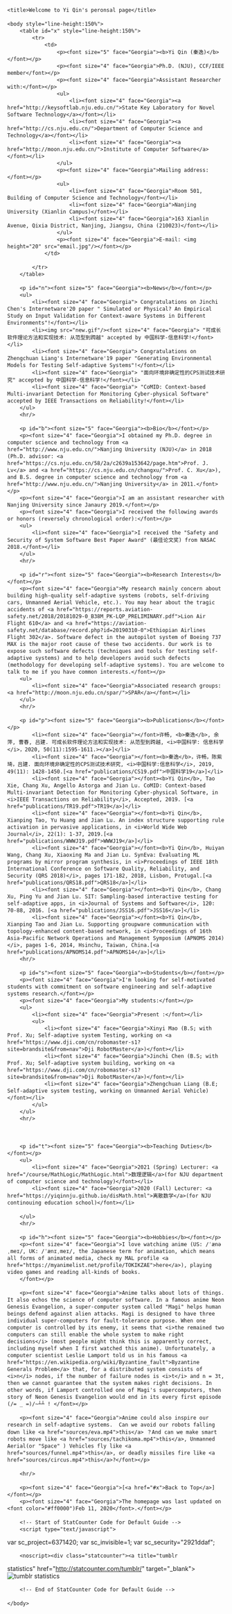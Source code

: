 <html>
    
    <title>Welcome to Yi Qin's peronsal page</title>
	
	<body style="line-height:150%">
		<table id="x" style="line-height:150%">
			<tr>
				<td>
					<p><font size="5" face="Georgia"><b>Yi Qin (秦逸)</b></font></p>
					<p><font size="4" face="Georgia">Ph.D. (NJU), CCF/IEEE member</font></p>
					<p><font size="4" face="Georgia">Assistant Researcher with:</font></p>
					<ul>
						<li><font size="4" face="Georgia"><a href="http://keysoftlab.nju.edu.cn/">State Key Laboratory for Novel Software Technology</a></font></li>
						<li><font size="4" face="Georgia"><a href="http://cs.nju.edu.cn/">Department of Computer Science and Technology</a></font></li>
						<li><font size="4" face="Georgia"><a href="http://moon.nju.edu.cn/">Institute of Computer Software</a></font></li>
					</ul>
					<p><font size="4" face="Georgia">Mailing address:</font></p>
					<ul>
						<li><font size="4" face="Georgia">Room 501, Building of Computer Science and Technology</font></li>
						<li><font size="4" face="Georgia">Nanjing University (Xianlin Campus)</font></li>
						<li><font size="4" face="Georgia">163 Xianlin Avenue, Qixia District, Nanjing, Jiangsu, China (210023)</font></li>
					</ul>
					<p><font size="4" face="Georgia">E-mail: <img height="20" src="email.jpg"/></font></p>
				</td>

			</tr>
		</table>

		<p id="n"><font size="5" face="Georgia"><b>News</b></font></p>
		<ul>
			<li><font size="4" face="Georgia"> Congratulations on Jinchi Chen's Internetware'20 paper " Simulated or Physical? An Empirical Study on Input Validation for Context-aware Systems in Different Environments"!</font></li>
			<li><img src="new.gif"/><font size="4" face="Georgia"> "可成长软件理论方法和实现技术: 从范型到跨越" accepted by 中国科学-信息科学!</font></li>
			<li><font size="4" face="Georgia"> Congratulations on Zhengchuan Liang's Internetware'19 paper "Generating Environmental Models for Testing Self-adaptive Systems"!</font></li>
			<li><font size="4" face="Georgia"> "面向环境非确定性的CPS测试技术研究" accepted by 中国科学-信息科学!</font></li>
			<li><font size="4" face="Georgia"> "CoMID: Context-based Multi-invariant Detection for Monitoring Cyber-physical Software" accepted by IEEE Transactions on Reliability!</font></li>
		</ul>
		<hr/>

		<p id="b"><font size="5" face="Georgia"><b>Bio</b></font></p>
		<p><font size="4" face="Georgia">I obtained my Ph.D. degree in computer science and technology from <a href="http://www.nju.edu.cn/">Nanjing University (NJU)</a> in 2018 (Ph.D. advisor: <a href="https://cs.nju.edu.cn/58/2a/c2639a153642/page.htm">Prof. J. Lv</a> and <a href="https://cs.nju.edu.cn/changxu/">Prof. C. Xu</a>), and B.S. degree in computer science and technology from <a href="http://www.nju.edu.cn/">Nanjing University</a> in 2011.</font></p>
		<p><font size="4" face="Georgia">I am an assistant researcher with Nanjing University since Janaury 2019.</font></p>
		<p><font size="4" face="Georgia">I received the following awards or honors (reversely chronological order):</font></p>
		<ul>
			<li><font size="4" face="Georgia">I received the "Safety and Security of System Software Best Paper Award" (最佳论文奖) from NASAC 2018.</font></li>
		</ul>
		<hr/>

		<p id="r"><font size="5" face="Georgia"><b>Research Interests</b></font></p>
		<p><font size="4" face="Georgia">My research mainly concern about building high-quality self-adaptive systems (robots, self-driving cars, Unmanned Aerial Vehicle, etc.). You may hear about the tragic accidents of <a href="https://reports.aviation-safety.net/2018/20181029-0_B38M_PK-LQP_PRELIMINARY.pdf">Lion Air Flight 610</a> and <a href="https://aviation-safety.net/database/record.php?id=20190310-0">Ethiopian Airlines Flight 302</a>. Software defect in the autopilot system of Boeing 737 MAX is the major root cause of these two accidents. Our work is to expose such software defects (techniques and tools for testing self-adaptive systems) and to help developers avoid such defects (methodology for developing self-adaptive systems). You are welcome to talk to me if you have common interests.</font></p>
		<ul>
			<li><font size="4" face="Georgia">Associated research groups: <a href="http://moon.nju.edu.cn/spar/">SPAR</a></font></li>
		</ul>
		<hr/>
		
		<p id="p"><font size="5" face="Georgia"><b>Publications</b></font></p>
			<li><font size="4" face="Georgia"></font>许畅, <b>秦逸</b>, 余萍, 曹春, 吕建. 可成长软件理论方法和实现技术: 从范型到跨越, <i>中国科学: 信息科学</i>，2020, 50(11):1595-1611.></a>]</li>
			<li><font size="4" face="Georgia"></font><b>秦逸</b>，许畅，陈紫琦，吕建. 面向环境非确定性的CPS测试技术研究, <i>中国科学:信息科学</i>, 2019, 49(11): 1428-1450.[<a href="publications/CS19.pdf">中国科学19</a>]</li>
			<li><font size="4" face="Georgia"></font><b>Yi Qin</b>, Tao Xie, Chang Xu, Angello Astorga and Jian Lu. CoMID: Context-based Multi-invariant Detection for Monitoring Cyber-physical Software, in <i>IEEE Transactions on Reliability</i>, Accepted, 2019. [<a href="publications/TR19.pdf">TR19</a>]</li>
			<li><font size="4" face="Georgia"></font><b>Yi Qin</b>, Xianping Tao, Yu Huang and Jian Lu. An index structure supporting rule activation in pervasive applications, in <i>World Wide Web Journal</i>, 22(1): 1-37, 2019.[<a href="publications/WWWJ19.pdf">WWWJ19</a>]</li>
			<li><font size="4" face="Georgia"></font><b>Yi Qin</b>, Huiyan Wang, Chang Xu, Xiaoxing Ma and Jian Lu. SynEva: Evaluating ML programs by mirror program synthesis, in <i>Proceedings of IEEE 18th International Conference on Software Quality, Reliability, and Security (QRS 2018)</i>, pages 171-182, 2018, Lisbon, Protugal.[<a href="publications/QRS18.pdf">QRS18</a>]</li>
			<li><font size="4" face="Georgia"></font><b>Yi Qin</b>, Chang Xu, Ping Yu and Jian Lu. SIT: Sampling-based interactive testing for self-adaptive apps, in <i>Journal of Systems and Software</i>, 120: 70-88, 2016. [<a href="publications/JSS16.pdf">JSS16</a>]</li>
			<li><font size="4" face="Georgia"></font><b>Yi Qin</b>, Xianping Tao and Jian Lu. Supporting groupware communication with topology-enhanced content-based network, in <i>Proceedings of 16th Asia-Pacific Network Operations and Management Symposium (APNOMS 2014)</i>, pages 1-6, 2014, Hsinchu, Taiwan, China.[<a href="publications/APNOMS14.pdf">APNOMS14</a>]</li>
		<hr/>
		
		<p id="s"><font size="5" face="Georgia"><b>Students</b></font></p>
		<p><font size="4" face="Georgia">I'm looking for self-motivated students with commitment on software engineering and self-adaptive systems research.</font></p>
		<p><font size="4" face="Georgia">My students:</font></p>
		<ul>
			<li><font size="4" face="Georgia">Present :</font></li>
			<ul>
				<li><font size="4" face="Georgia">Xinyi Mao (B.S; with Prof. Xu; Self-adaptive system Testing, working on <a href="https://www.dji.com/cn/robomaster-s1?site=brandsite&from=nav">Dji RobotMaster</a>)</font></li>
				<li><font size="4" face="Georgia">Jinchi Chen (B.S; with Prof. Xu; Self-adaptive system building, working on <a href="https://www.dji.com/cn/robomaster-s1?site=brandsite&from=nav">Dji RobotMaster</a>)</font></li>
				<li><font size="4" face="Georgia">Zhengchuan Liang (B.E; Self-adaptive system testing, working on Unmanned Aerial Vehicle)</font></li>
			</ul>
		</ul>
		<hr/>

		

		<p id="t"><font size="5" face="Georgia"><b>Teaching Duties</b></font></p>
		<ul>
			<li><font size="4" face="Georgia">2021 (Spring) Lecturer: <a href="/course/MathLogic/MathLogic.html">数理逻辑</a>(for NJU department of computer science and technology)</font></li>
			<li><font size="4" face="Georgia">2020 (Fall) Lecturer: <a href="https://yiqinnju.github.io/disMath.html">离散数学</a>(for NJU continouing education school)</font></li>
			
		</ul>
		<hr/>

		<p id="h"><font size="5" face="Georgia"><b>Hobbies</b></font></p>
		<p><font size="4" face="Georgia">I love watching anime (US: /ˈænəˌmeɪ/, UK: /ˈænɪˌmeɪ/, the Japanese term for animation, which means all forms of animated media, check my MAL profile <a href="https://myanimelist.net/profile/TOKIKZAE">here</a>), playing video games and reading all-kinds of books. 
		</font></p>
		
		<p><font size="4" face="Georgia">Anime talks about lots of things. It also echos the science of computer software. In a famous anime Neon Genesis Evangelion, a super-computer system called "Magi" helps human beings defend against alien attacks. Magi is designed to have three individual super-computers for fault-tolerance purpose. When one computer is controlled by its enemy, it seems that <i>the remained two computers can still enable the whole system to make right decisions</i> (most people might think this is apparently correct, including myself when I first watched this anime). Unfortunately, a computer scientist Leslie Lamport told us in his famous <a href="https://en.wikipedia.org/wiki/Byzantine_fault">Byzantine Generals Problem</a> that, for a distributed system consists of <i>n</i> nodes, if the number of failure nodes is <i>t</i> and n = 3t, then we cannot guarantee that the system makes right decisions. In other words, if Lamport controlled one of Magi's supercomputers, then story of Neon Genesis Evangelion would end in its every first episode (/= _ =)/~┴┴ ! </font></p>
		
		<p><font size="4" face="Georgia">Anime could also inspire our research in self-adaptive systems.  Can we avoid our robots falling down like <a href="sources/eva.mp4">this</a> ？And can we make smart robots move like <a href="sources/tachikoma.mp4">this</a>, Unmanned Aerial(or "Space" ) Vehicles fly like <a href="sources/funnel.mp4">this</a>, or deadly missiles fire like <a href="sources/circus.mp4">this</a>?</font></p> 

		<hr/>

		<p><font size="4" face="Georgia">[<a href="#x">Back to Top</a>]</font></p>
		<p><font size="4" face="Georgia">The homepage was last updated on <font color="#ff0000")Feb 11, 2020</font>.</font></p>

		<!-- Start of StatCounter Code for Default Guide -->
		<script type="text/javascript">
var sc_project=6371420; 
var sc_invisible=1; 
var sc_security="2921ddaf"; 
</script>
		<script type="text/javascript"
src="http://www.statcounter.com/counter/counter.js"></script>

		<noscript><div class="statcounter"><a title="tumblr
statistics" href="http://statcounter.com/tumblr/"
target="_blank"><img class="statcounter"
src="http://c.statcounter.com/6371420/0/2921ddaf/1/"
alt="tumblr statistics"></a></div></noscript>

		<!-- End of StatCounter Code for Default Guide -->

	</body>

</html>
